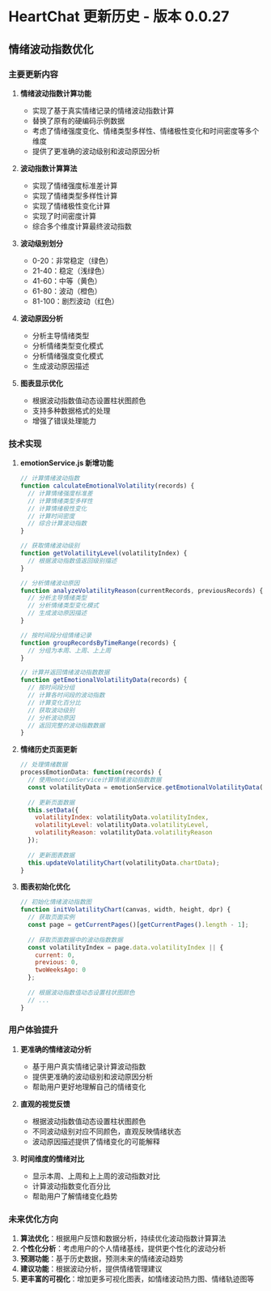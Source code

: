 # HeartChat 更新历史 - 版本 0.0.27

## 情绪波动指数优化

### 主要更新内容

1. **情绪波动指数计算功能**
   - 实现了基于真实情绪记录的情绪波动指数计算
   - 替换了原有的硬编码示例数据
   - 考虑了情绪强度变化、情绪类型多样性、情绪极性变化和时间密度等多个维度
   - 提供了更准确的波动级别和波动原因分析

2. **波动指数计算算法**
   - 实现了情绪强度标准差计算
   - 实现了情绪类型多样性计算
   - 实现了情绪极性变化计算
   - 实现了时间密度计算
   - 综合多个维度计算最终波动指数

3. **波动级别划分**
   - 0-20：非常稳定（绿色）
   - 21-40：稳定（浅绿色）
   - 41-60：中等（黄色）
   - 61-80：波动（橙色）
   - 81-100：剧烈波动（红色）

4. **波动原因分析**
   - 分析主导情绪类型
   - 分析情绪类型变化模式
   - 分析情绪强度变化模式
   - 生成波动原因描述

5. **图表显示优化**
   - 根据波动指数值动态设置柱状图颜色
   - 支持多种数据格式的处理
   - 增强了错误处理能力

### 技术实现

1. **emotionService.js 新增功能**
   ```javascript
   // 计算情绪波动指数
   function calculateEmotionalVolatility(records) {
     // 计算情绪强度标准差
     // 计算情绪类型多样性
     // 计算情绪极性变化
     // 计算时间密度
     // 综合计算波动指数
   }

   // 获取情绪波动级别
   function getVolatilityLevel(volatilityIndex) {
     // 根据波动指数值返回级别描述
   }

   // 分析情绪波动原因
   function analyzeVolatilityReason(currentRecords, previousRecords) {
     // 分析主导情绪类型
     // 分析情绪类型变化模式
     // 生成波动原因描述
   }

   // 按时间段分组情绪记录
   function groupRecordsByTimeRange(records) {
     // 分组为本周、上周、上上周
   }

   // 计算并返回情绪波动指数数据
   function getEmotionalVolatilityData(records) {
     // 按时间段分组
     // 计算各时间段的波动指数
     // 计算变化百分比
     // 获取波动级别
     // 分析波动原因
     // 返回完整的波动指数数据
   }
   ```

2. **情绪历史页面更新**
   ```javascript
   // 处理情绪数据
   processEmotionData: function(records) {
     // 使用emotionService计算情绪波动指数数据
     const volatilityData = emotionService.getEmotionalVolatilityData(records);
     
     // 更新页面数据
     this.setData({
       volatilityIndex: volatilityData.volatilityIndex,
       volatilityLevel: volatilityData.volatilityLevel,
       volatilityReason: volatilityData.volatilityReason
     });
     
     // 更新图表数据
     this.updateVolatilityChart(volatilityData.chartData);
   }
   ```

3. **图表初始化优化**
   ```javascript
   // 初始化情绪波动指数图
   function initVolatilityChart(canvas, width, height, dpr) {
     // 获取页面实例
     const page = getCurrentPages()[getCurrentPages().length - 1];
     
     // 获取页面数据中的波动指数数据
     const volatilityIndex = page.data.volatilityIndex || {
       current: 0,
       previous: 0,
       twoWeeksAgo: 0
     };
     
     // 根据波动指数值动态设置柱状图颜色
     // ...
   }
   ```

### 用户体验提升

1. **更准确的情绪波动分析**
   - 基于用户真实情绪记录计算波动指数
   - 提供更准确的波动级别和波动原因分析
   - 帮助用户更好地理解自己的情绪变化

2. **直观的视觉反馈**
   - 根据波动指数值动态设置柱状图颜色
   - 不同波动级别对应不同颜色，直观反映情绪状态
   - 波动原因描述提供了情绪变化的可能解释

3. **时间维度的情绪对比**
   - 显示本周、上周和上上周的波动指数对比
   - 计算波动指数变化百分比
   - 帮助用户了解情绪变化趋势

### 未来优化方向

1. **算法优化**：根据用户反馈和数据分析，持续优化波动指数计算算法
2. **个性化分析**：考虑用户的个人情绪基线，提供更个性化的波动分析
3. **预测功能**：基于历史数据，预测未来的情绪波动趋势
4. **建议功能**：根据波动分析，提供情绪管理建议
5. **更丰富的可视化**：增加更多可视化图表，如情绪波动热力图、情绪轨迹图等
